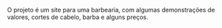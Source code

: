 O projeto é um site para uma barbearia, com algumas demonstrações de valores, cortes de cabelo, barba e alguns preços.